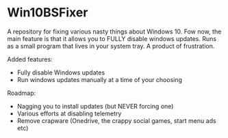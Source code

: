 # Win10BSFixer

A repository for fixing various nasty things about Windows 10.
Fow now, the main feature is that it allows you to FULLY disable windows updates.
Runs as a small program that lives in your system tray. A product of frustration.

Added features:
- Fully disable Windows updates
- Run windows updates manually at a time of your choosing

Roadmap:
- Nagging you to install updates (but NEVER forcing one)
- Various efforts at disabling telemetry
- Remove crapware (Onedrive, the crappy social games, start menu ads etc)
